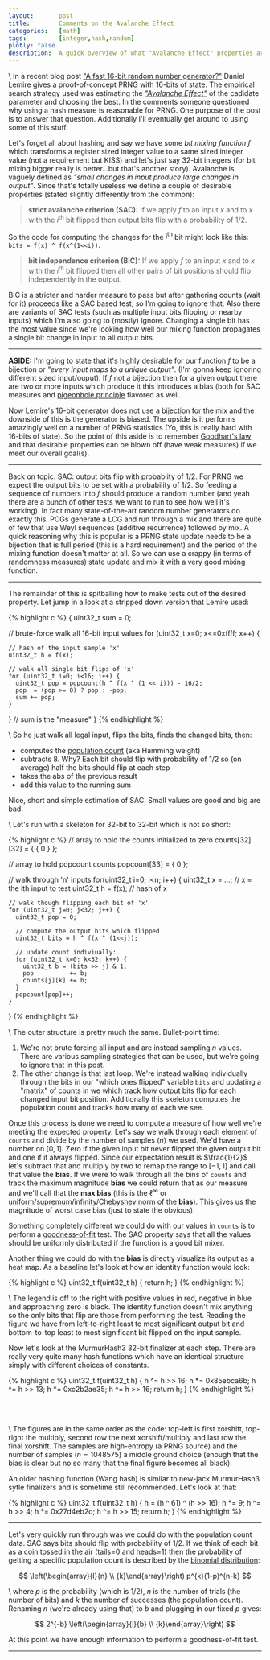 ```yaml
---
layout:       post
title:        Comments on the Avalanche Effect
categories:   [math]
tags:         [integer,hash,random]
plotly: false
description:  A quick overview of what "Avalanche Effect" properties are, why they can be used to test and search for PRNGs and overview of how to convert the property into a comparision measurement.
---
```


\\
In a recent blog post ["A fast 16-bit random number generator?"](https://lemire.me/blog/2019/07/03/a-fast-16-bit-random-number-generator/) Daniel Lemire gives a proof-of-concept PRNG with 16-bits of state. The empirical search strategy used was estimating the [*"Avalanche Effect"*](https://en.wikipedia.org/wiki/Avalanche_effect) of the cadidate parameter and choosing the best. In the comments someone questioned why using a hash measure is reasonable for PRNG. One purpose of the post is to answer that question. Additionally I'll eventually get around to using some of this stuff.

Let's forget all about hashing and say we have some *bit mixing function* $f$ which transforms a register sized integer value to a same sized integer value (not a requirement but KISS) and let's just say 32-bit integers (for bit mixing bigger really is better...but that's another story).  Avalanche is vaguely defined as *"small changes in input produce large changes in output"*. Since that's totally useless we define a couple of desirable properties (stated slightly differently from the common):

> **strict avalanche criterion (SAC):** If we apply $f$ to an input $x$ and to $x$ with the $i^{\text{th}}$ bit flipped then output bits flip with a probability of 1/2. 

So the code for computing the changes for the $i^{\text{th}}$ bit might look like this: `bits = f(x) ^ f(x^(1<<i))`.

> **bit independence criterion (BIC):** If we apply $f$ to an input $x$ and to $x$ with the $i^{\text{th}}$ bit flipped then all other pairs of bit positions should flip independently in the output.

BIC is a stricter and harder measure to pass but after gathering counts (wait for it) proceeds like a SAC based test, so I'm going to ignore that. Also there are variants of SAC tests (such as multiple input bits flipping or nearby inputs) which I'm also going to (mostly) ignore. Changing a single bit has the most value since we're looking how well our mixing function propagates a single bit change in input to all output bits.

-----

**ASIDE:** I'm going to state that it's highly desirable for our function $f$ to be a bijection or *"every input maps to a unique output"*. (I'm gonna keep ignoring different sized input/ouput). If $f$ not a bijection then for a given output there are two or more inputs which produce it this introduces a bias (both for SAC measures and [pigeonhole principle](http://marc-b-reynolds.github.io/math/2016/12/22/Pigeonhole.html) flavored as well.

Now Lemire's 16-bit generator does not use a bijection for the mix and the downside of this is the generator is biased. The upside is it performs amazingly well on a number of PRNG statistics (Yo, this is really hard with 16-bits of state). So the point of this aside is to remember [Goodhart's law](https://en.wikipedia.org/wiki/Goodhart%27s_law) and that desirable properties can be blown off (have weak measures) if we meet our overall goal(s).

-----

Back on topic. SAC: output bits flip with probablity of 1/2. For PRNG we expect the output bits to be set with a probability of 1/2. So feeding a sequence of numbers into $f$ should produce a random number (and yeah there are a bunch of other tests we want to run to see how well it's working). In fact many state-of-the-art random number generators do exactly this.  PCGs generate a LCG and run through a mix and there are quite of few that use Weyl sequences (additive recurrence) followed by mix. A quick reasoning why this is popular is a PRNG state update needs to be a bijection that is full period (this is a hard requirement) and the period of the mixing function doesn't matter at all. So we can use a crappy (in terms of randomness measures) state update and mix it with a very good mixing function.

-----

The remainder of this is spitballing how to make tests out of the desired property. Let jump in a look at a stripped down version that Lemire used:

{% highlight c %}
{
  uint32_t sum = 0;

  // brute-force walk all 16-bit input values
  for (uint32_t x=0; x<=0xffff; x++) {
  
    // hash of the input sample 'x'
    uint32_t h = f(x);
    
    // walk all single bit flips of 'x'
    for (uint32_t i=0; i<16; i++) {
      uint32_t pop = popcount(h ^ f(x ^ (1 << i))) - 16/2;
      pop  = (pop >= 0) ? pop : -pop;
      sum += pop;
    }
  }
  // sum is the "measure"
}
{% endhighlight %}

\\
So he just walk all legal input, flips the bits, finds the changed bits, then:

* computes the [population count](https://en.wikipedia.org/wiki/Hamming_weight) (aka Hamming weight)
* subtracts 8. Why? Each bit should flip with probability of 1/2 so (on average) half the bits should flip at each step
* takes the abs of the previous result
* add this value to the running sum

Nice, short and simple estimation of SAC. Small values are good and big are bad.

\\
Let's run with a skeleton for 32-bit to 32-bit which is not so short:

{% highlight c %}
  // array to hold the counts initialized to zero
  counts[32][32] = { { 0 } };

  // array to hold popcount counts
  popcount[33] = { 0 };

  // walk through 'n' inputs
  for(uint32_t i=0; i<n; i++) {
    uint32_t x = ...;                 // x = the ith input to test
    uint32_t h = f(x);                // hash of x
    
    // walk though flipping each bit of 'x'
    for (uint32_t j=0; j<32; j++) {
      uint32_t pop = 0;
      
      // compute the output bits which flipped
      uint32_t bits = h ^ f(x ^ (1<<j));

      // update count indiviually: 
      for (uint32_t k=0; k<32; k++) {
        uint32_t b = (bits >> j) & 1;
        pop          += b;
        counts[j][k] += b;
      }
      popcount[pop]++;
    }
  }
{% endhighlight %}

\\
The outer structure is pretty much the same. Bullet-point time:

1. We're not brute forcing all input and are instead sampling $n$ values. There are various sampling strategies that can be used, but we're going to ignore that in this post. 
2. The other change is that last loop. We're instead walking individually through the bits in our "which ones flipped" variable `bits` and updating a "matrix" of counts in we which track how output bits flip for each changed input bit position. Additionally this skeleton computes the population count and tracks how many of each we see.

Once this process is done we need to compute a measure of how well we're meeting the expected property.  Let's say we walk through each element of `counts` and divide by the number of samples $\left(n\right)$ we used. We'd have a number on $\left[0,1\right]$.  Zero if the given input bit never flipped the given output bit and one if it always flipped. Since our expectation result is $\frac{1}{2}$ let's subtract that and multiply by two to remap the range to $\left[-1,1\right]$ and call that value the **bias**. If we were to walk through all the bins of `counts` and track the maximum magnitude **bias** we could return that as our measure and we'll call that the **max bias** (this is the $\ell^{\infty}$ or [uniform/supremum/infinity/Chebyshev norm](https://en.wikipedia.org/wiki/Uniform_norm) of the **bias**). This gives us the magnitude of worst case bias (just to state the obvious).

Something completely different we could do with our values in `counts` is to perform a [goodness-of-fit](https://en.wikipedia.org/wiki/Goodness_of_fit) test. The SAC property says that all the values should be uniformly distributed if the function is a good bit mixer.

Another thing we could do with the **bias** is directly visualize its output as a heat map. As a baseline let's look at how an identity function would look:

{% highlight c %}
uint32_t f(uint32_t h) { return h; }
{% endhighlight %}

<p align="center" vertical-align="middle">
<canvas id="sac_id"></canvas>
<canvas id="heat_map"></canvas>
</p>

\\
The legend is off to the right with positive values in red, negative in blue and approaching zero is black. The identity function doesn't mix anything so the only bits that flip are those from performing the test. Reading the figure we have from left-to-right least to most significant output bit and bottom-to-top least to most significant bit flipped on the input sample.

Now let's look at the MurmurHash3 32-bit finalizer at each step. There are really very quite many hash functions which have an identical structure simply with different choices of constants.

{% highlight c %}
uint32_t f(uint32_t h)
{
  h ^= h >> 16; h *= 0x85ebca6b;
  h ^= h >> 13; h *= 0xc2b2ae35;
  h ^= h >> 16;
  return h;
}
{% endhighlight %}

<p align="center" vertical-align="middle">
<canvas id="mh_1"></canvas>
<canvas id="mh_2"></canvas><br>
<canvas id="mh_3"></canvas>
<canvas id="mh_4"></canvas><br>
<canvas id="mh_5"></canvas>
</p>

\\
The figures are in the same order as the code: top-left is first xorshift, top-right the multiply, second row the next xorshift/multiply and last row the final xorshift. The samples are high-entropy (a PRNG source) and the number of samples ($n=1048575$) a middle ground choice (enough that the bias is clear but no so many that the final figure becomes all black).

An older hashing function (Wang hash) is similar to new-jack MurmurHash3 sytle finalizers and is sometime still recommended. Let's look at that:

{% highlight c %}
uint32_t f(uint32_t h)
{
  h = (h ^ 61) ^ (h >> 16);
  h *= 9;
  h ^= h >> 4;
  h *= 0x27d4eb2d;
  h ^= h >> 15;
  return h;
}
{% endhighlight %}


<p align="center" vertical-align="middle">
<canvas id="wang"></canvas>
</p>

-----

Let's very quickly run through was we could do with the population count data. SAC says bits should flip with probability of 1/2. If we think of each bit as a coin tossed in the air (tails=0 and heads=1) then the probability of getting a specific population count is described by the [binomial distribution](https://en.wikipedia.org/wiki/Binomial_distribution):

$$
\left(\begin{array}{l}{n} \\ {k}\end{array}\right) p^{k}(1-p)^{n-k}
$$

\\
where $p$ is the probability (which is 1/2), $n$ is the number of trials (the number of bits) and $k$ the number of successes (the population count). Renaming $n$ (we're already using that) to $b$ and plugging in our fixed $p$ gives:

$$
2^{-b} \left(\begin{array}{l}{b} \\ {k}\end{array}\right)
$$

At this point we have enough information to perform a goodness-of-fit test.

-----

<script>

const cell_w = 5;  // drawn cell size (pixels) w/o padding

const wang = [-5,0,3,-15,-1,5,-8,13,4,2,-7,0,0,0,0,-1,1,3,-15,-1,5,-8,13,4,2,-7,0,-3,0,1,2,1,0,3,-15,-2,6,-9,13,4,2,-7,0,0,0,0,0,1,0,-15,-2,6,-9,13,4,2,-7,0,-3,0,0,-1,1,0,3,-15,-1,6,-8,13,4,2,-7,0,0,0,0,0,1,0,-1,-1,6,-8,13,4,2,-7,0,-3,0,0,0,1,0,1,-16,-2,5,-8,13,4,2,-7,0,0,0,0,0,0,0,-1,0,5,-8,13,4,2,-7,0,-2,0,0,0,0,0,0,1,-3,5,-8,13,3,2,-7,0,0,0,0,0,0,0,0,0,0,-8,13,3,2,-7,0,-3,0,0,0,0,0,0,0,0,5,-9,13,4,2,-7,0,-1,0,0,0,0,0,0,0,0,0,13,4,2,-7,0,-3,0,1,0,0,0,0,0,0,1,-8,13,4,2,-6,-1,0,0,0,0,0,0,0,0,0,0,0,4,2,-6,1,-3,0,0,0,0,0,0,0,0,0,1,12,4,2,-7,0,-1,0,1,1,0,0,0,0,0,0,0,0,2,-7,0,-2,0,0,0,0,0,0,0,0,0,0,1,4,2,-7,0,0,0,0,0,0,0,0,0,0,0,0,0,0,-7,0,-3,0,0,0,0,0,0,0,0,1,1,1,0,3,-7,1,0,0,0,0,0,0,0,0,0,0,0,0,0,0,-1,-3,0,0,0,0,0,0,0,0,0,1,1,0,0,-6,-3,-3,0,0,-1,0,0,0,0,0,0,0,0,0,0,0,-3,0,-1,-1,0,0,1,0,0,0,1,1,0,0,-1,-3,-3,0,0,0,0,0,0,0,0,0,0,0,0,0,0,0,0,0,1,0,0,0,0,0,0,1,1,0,0,-2,0,3,0,2,1,0,0,0,0,0,0,0,0,-1,0,0,0,-1,-1,4,0,1,0,0,0,0,0,0,0,1,-1,-1,0,0,3,-8,0,0,1,-1,1,0,0,0,-1,0,0,0,-1,0,10,0,0,0,0,-1,0,1,-1,-1,0,-1,0,-1,0,3,-7,0,0,1,0,0,0,0,1,-1,0,0,0,0,0,0,-1,0,1,0,0,1,0,0,0,0,-1,0,-1,0,0,7,-1,0,1,-1,0,0,1,2,1,-1,0,0,-2,-1,0,0,0,0,1,0,1,-2,-1,-1,0,1,0,1,0,0,1,-5,0,3,-15,-1,5,-8,13,4,2,-7,0,0,1,0,-3,4,3,-15,-1,5,-8,13,4,2,-7,0,3,-2,-4,9,1,0,3,-15,-2,6,-9,13,4,2,-7,0,0,1,0,-3,4,0,-15,-2,6,-9,13,4,2,-7,0,3,-2,-4,9,1,2,3,-15,-1,6,-8,13,4,2,-7,0,0,1,1,-2,3,0,-4,-1,6,-8,13,4,2,-7,0,3,-2,-4,9,2,1,6,-16,-2,5,-8,13,4,2,-7,0,0,1,1,-3,4,0,-4,-3,5,-8,13,4,2,-7,0,2,-2,-3,9,1,2,6,-4,-3,5,-8,13,3,2,-7,0,0,1,1,-3,4,0,-4,-3,16,-8,13,3,2,-7,0,3,-2,-3,9,1,2,5,-4,-3,5,-9,13,4,2,-7,0,1,1,0,-3,3,0,-4,-2,16,-4,13,4,2,-7,0,3,-2,-4,9,1,2,6,-4,-3,4,-8,13,4,2,-6,-1,0,1,1,-3,3,1,-4,-2,15,-4,-1,4,2,-6,1,3,-2,-3,9,1,2,5,-5,-2,4,2,12,4,2,-7,0,1,2,0,-3,3,0,-5,-2,16,-4,-2,1,2,-7,0,2,-2,-3,10,1,2,6,-4,-3,4,3,-7,4,2,-7,0,0,0,1,-2,3,0,-4,-2,16,-3,-2,1,-22,-7,0,3,-2,-3,10,2,2,6,-4,-3,4,3,-8,1,3,-7,1,0,2,1,-3,4,0,-3,-4,15,-5,-2,1,-22,1,-1,3,-6,-5,8,0,1,10,0,-3,5,2,-7,1,-22,-6,-3,3,2,1,0,3,2,-3,-4,13,-2,-3,0,-19,2,-4,3,-2,-3,6,-2,3,5,-6,-3,3,3,-6,1,-15,-12,-3,3,2,0,-2,5,2,-4,-1,13,-4,-3,-1,-20,2,-5,-9,-2,-3,5,-2,3,5,-6,-3,3,3,-7,1,-15,-12,-9,-3,-8,-1,-1,-6,13,5,8,9,6,0,-8,24,-1,-1,7,-3,2,-16,-3,-7,-9,6,-3,5,3,6,10,15,2,1,10,-11,-3,62,0,23,28,-3,27,6,-3,-15,49,-8,-2,12,-13,-4,-39,-10,-10,-20,9,-4,12,-3,13,27,28,23,2,28,-15,-3,61,11,1,34,14,31,9,0,-14,49,-8,-2,12,-13,-4,-21,-10,-10,-20,9,-4,12,-4,13,26,29,22,3,29,-15,-18,-62,-60,32,22,-9,56,-12,34,-36,-59,16,-5,-21,3,-27,27,15,10,48,5,15,-33,-44,24,24,27,-22,68,-37,12,11,-1];

const sac_id = [-255,-255,-255,-255,-255,-255,-255,-255,-255,-255,-255,-255,-255,-255,-255,-255,-255,-255,-255,-255,-255,-255,-255,-255,-255,-255,-255,-255,-255,-255,-255,255,-255,-255,-255,-255,-255,-255,-255,-255,-255,-255,-255,-255,-255,-255,-255,-255,-255,-255,-255,-255,-255,-255,-255,-255,-255,-255,-255,-255,-255,-255,255,-255,-255,-255,-255,-255,-255,-255,-255,-255,-255,-255,-255,-255,-255,-255,-255,-255,-255,-255,-255,-255,-255,-255,-255,-255,-255,-255,-255,-255,-255,255,-255,-255,-255,-255,-255,-255,-255,-255,-255,-255,-255,-255,-255,-255,-255,-255,-255,-255,-255,-255,-255,-255,-255,-255,-255,-255,-255,-255,-255,-255,255,-255,-255,-255,-255,-255,-255,-255,-255,-255,-255,-255,-255,-255,-255,-255,-255,-255,-255,-255,-255,-255,-255,-255,-255,-255,-255,-255,-255,-255,-255,255,-255,-255,-255,-255,-255,-255,-255,-255,-255,-255,-255,-255,-255,-255,-255,-255,-255,-255,-255,-255,-255,-255,-255,-255,-255,-255,-255,-255,-255,-255,255,-255,-255,-255,-255,-255,-255,-255,-255,-255,-255,-255,-255,-255,-255,-255,-255,-255,-255,-255,-255,-255,-255,-255,-255,-255,-255,-255,-255,-255,-255,255,-255,-255,-255,-255,-255,-255,-255,-255,-255,-255,-255,-255,-255,-255,-255,-255,-255,-255,-255,-255,-255,-255,-255,-255,-255,-255,-255,-255,-255,-255,255,-255,-255,-255,-255,-255,-255,-255,-255,-255,-255,-255,-255,-255,-255,-255,-255,-255,-255,-255,-255,-255,-255,-255,-255,-255,-255,-255,-255,-255,-255,255,-255,-255,-255,-255,-255,-255,-255,-255,-255,-255,-255,-255,-255,-255,-255,-255,-255,-255,-255,-255,-255,-255,-255,-255,-255,-255,-255,-255,-255,-255,255,-255,-255,-255,-255,-255,-255,-255,-255,-255,-255,-255,-255,-255,-255,-255,-255,-255,-255,-255,-255,-255,-255,-255,-255,-255,-255,-255,-255,-255,-255,255,-255,-255,-255,-255,-255,-255,-255,-255,-255,-255,-255,-255,-255,-255,-255,-255,-255,-255,-255,-255,-255,-255,-255,-255,-255,-255,-255,-255,-255,-255,255,-255,-255,-255,-255,-255,-255,-255,-255,-255,-255,-255,-255,-255,-255,-255,-255,-255,-255,-255,-255,-255,-255,-255,-255,-255,-255,-255,-255,-255,-255,255,-255,-255,-255,-255,-255,-255,-255,-255,-255,-255,-255,-255,-255,-255,-255,-255,-255,-255,-255,-255,-255,-255,-255,-255,-255,-255,-255,-255,-255,-255,255,-255,-255,-255,-255,-255,-255,-255,-255,-255,-255,-255,-255,-255,-255,-255,-255,-255,-255,-255,-255,-255,-255,-255,-255,-255,-255,-255,-255,-255,-255,255,-255,-255,-255,-255,-255,-255,-255,-255,-255,-255,-255,-255,-255,-255,-255,-255,-255,-255,-255,-255,-255,-255,-255,-255,-255,-255,-255,-255,-255,-255,255,-255,-255,-255,-255,-255,-255,-255,-255,-255,-255,-255,-255,-255,-255,-255,-255,-255,-255,-255,-255,-255,-255,-255,-255,-255,-255,-255,-255,-255,-255,255,-255,-255,-255,-255,-255,-255,-255,-255,-255,-255,-255,-255,-255,-255,-255,-255,-255,-255,-255,-255,-255,-255,-255,-255,-255,-255,-255,-255,-255,-255,255,-255,-255,-255,-255,-255,-255,-255,-255,-255,-255,-255,-255,-255,-255,-255,-255,-255,-255,-255,-255,-255,-255,-255,-255,-255,-255,-255,-255,-255,-255,255,-255,-255,-255,-255,-255,-255,-255,-255,-255,-255,-255,-255,-255,-255,-255,-255,-255,-255,-255,-255,-255,-255,-255,-255,-255,-255,-255,-255,-255,-255,255,-255,-255,-255,-255,-255,-255,-255,-255,-255,-255,-255,-255,-255,-255,-255,-255,-255,-255,-255,-255,-255,-255,-255,-255,-255,-255,-255,-255,-255,-255,255,-255,-255,-255,-255,-255,-255,-255,-255,-255,-255,-255,-255,-255,-255,-255,-255,-255,-255,-255,-255,-255,-255,-255,-255,-255,-255,-255,-255,-255,-255,255,-255,-255,-255,-255,-255,-255,-255,-255,-255,-255,-255,-255,-255,-255,-255,-255,-255,-255,-255,-255,-255,-255,-255,-255,-255,-255,-255,-255,-255,-255,255,-255,-255,-255,-255,-255,-255,-255,-255,-255,-255,-255,-255,-255,-255,-255,-255,-255,-255,-255,-255,-255,-255,-255,-255,-255,-255,-255,-255,-255,-255,255,-255,-255,-255,-255,-255,-255,-255,-255,-255,-255,-255,-255,-255,-255,-255,-255,-255,-255,-255,-255,-255,-255,-255,-255,-255,-255,-255,-255,-255,-255,255,-255,-255,-255,-255,-255,-255,-255,-255,-255,-255,-255,-255,-255,-255,-255,-255,-255,-255,-255,-255,-255,-255,-255,-255,-255,-255,-255,-255,-255,-255,255,-255,-255,-255,-255,-255,-255,-255,-255,-255,-255,-255,-255,-255,-255,-255,-255,-255,-255,-255,-255,-255,-255,-255,-255,-255,-255,-255,-255,-255,-255,255,-255,-255,-255,-255,-255,-255,-255,-255,-255,-255,-255,-255,-255,-255,-255,-255,-255,-255,-255,-255,-255,-255,-255,-255,-255,-255,-255,-255,-255,-255,255,-255,-255,-255,-255,-255,-255,-255,-255,-255,-255,-255,-255,-255,-255,-255,-255,-255,-255,-255,-255,-255,-255,-255,-255,-255,-255,-255,-255,-255,-255,255,-255,-255,-255,-255,-255,-255,-255,-255,-255,-255,-255,-255,-255,-255,-255,-255,-255,-255,-255,-255,-255,-255,-255,-255,-255,-255,-255,-255,-255,-255,255,-255,-255,-255,-255,-255,-255,-255,-255,-255,-255,-255,-255,-255,-255,-255,-255,-255,-255,-255,-255,-255,-255,-255,-255,-255,-255,-255,-255,-255,-255,255,-255,-255,-255,-255,-255,-255,-255,-255,-255,-255,-255,-255,-255,-255,-255,-255,-255,-255,-255,-255,-255,-255,-255,-255,-255,-255,-255,-255,-255,-255,255,-255,-255,-255,-255,-255,-255,-255,-255,-255,-255,-255,-255,-255,-255,-255,-255,-255,-255,-255,-255,-255,-255,-255,-255,-255,-255,-255,-255,-255,-255,-255];

const mh_1 = [-255,-255,-255,-255,-255,-255,-255,-255,-255,-255,-255,-255,-255,-255,-255,255,-255,-255,-255,-255,-255,-255,-255,-255,-255,-255,-255,-255,-255,-255,-255,255,-255,-255,-255,-255,-255,-255,-255,-255,-255,-255,-255,-255,-255,-255,255,-255,-255,-255,-255,-255,-255,-255,-255,-255,-255,-255,-255,-255,-255,-255,255,-255,-255,-255,-255,-255,-255,-255,-255,-255,-255,-255,-255,-255,-255,255,-255,-255,-255,-255,-255,-255,-255,-255,-255,-255,-255,-255,-255,-255,-255,255,-255,-255,-255,-255,-255,-255,-255,-255,-255,-255,-255,-255,-255,-255,255,-255,-255,-255,-255,-255,-255,-255,-255,-255,-255,-255,-255,-255,-255,-255,255,-255,-255,-255,-255,-255,-255,-255,-255,-255,-255,-255,-255,-255,-255,255,-255,-255,-255,-255,-255,-255,-255,-255,-255,-255,-255,-255,-255,-255,-255,255,-255,-255,-255,-255,-255,-255,-255,-255,-255,-255,-255,-255,-255,-255,255,-255,-255,-255,-255,-255,-255,-255,-255,-255,-255,-255,-255,-255,-255,-255,255,-255,-255,-255,-255,-255,-255,-255,-255,-255,-255,-255,-255,-255,-255,255,-255,-255,-255,-255,-255,-255,-255,-255,-255,-255,-255,-255,-255,-255,-255,255,-255,-255,-255,-255,-255,-255,-255,-255,-255,-255,-255,-255,-255,-255,255,-255,-255,-255,-255,-255,-255,-255,-255,-255,-255,-255,-255,-255,-255,-255,255,-255,-255,-255,-255,-255,-255,-255,-255,-255,-255,-255,-255,-255,-255,255,-255,-255,-255,-255,-255,-255,-255,-255,-255,-255,-255,-255,-255,-255,-255,255,-255,-255,-255,-255,-255,-255,-255,-255,-255,-255,-255,-255,-255,-255,255,-255,-255,-255,-255,-255,-255,-255,-255,-255,-255,-255,-255,-255,-255,-255,255,-255,-255,-255,-255,-255,-255,-255,-255,-255,-255,-255,-255,-255,-255,255,-255,-255,-255,-255,-255,-255,-255,-255,-255,-255,-255,-255,-255,-255,-255,255,-255,-255,-255,-255,-255,-255,-255,-255,-255,-255,-255,-255,-255,-255,255,-255,-255,-255,-255,-255,-255,-255,-255,-255,-255,-255,-255,-255,-255,-255,255,-255,-255,-255,-255,-255,-255,-255,-255,-255,-255,-255,-255,-255,-255,255,-255,-255,-255,-255,-255,-255,-255,-255,-255,-255,-255,-255,-255,-255,-255,255,-255,-255,-255,-255,-255,-255,-255,-255,-255,-255,-255,-255,-255,-255,255,-255,-255,-255,-255,-255,-255,-255,-255,-255,-255,-255,-255,-255,-255,-255,255,-255,-255,-255,-255,-255,-255,-255,-255,-255,-255,-255,-255,-255,-255,255,-255,-255,-255,-255,-255,-255,-255,-255,-255,-255,-255,-255,-255,-255,-255,255,-255,-255,-255,-255,-255,-255,-255,-255,-255,-255,-255,-255,-255,-255,255,-255,-255,-255,-255,-255,-255,-255,-255,-255,-255,-255,-255,-255,-255,-255,255,-255,-255,-255,-255,-255,-255,-255,-255,-255,-255,-255,-255,-255,-255,-255,-255,-255,-255,-255,-255,-255,-255,-255,-255,-255,-255,-255,-255,-255,-255,255,-255,-255,-255,-255,-255,-255,-255,-255,-255,-255,-255,-255,-255,-255,-255,-255,-255,-255,-255,-255,-255,-255,-255,-255,-255,-255,-255,-255,-255,-255,255,-255,-255,-255,-255,-255,-255,-255,-255,-255,-255,-255,-255,-255,-255,-255,-255,-255,-255,-255,-255,-255,-255,-255,-255,-255,-255,-255,-255,-255,-255,255,-255,-255,-255,-255,-255,-255,-255,-255,-255,-255,-255,-255,-255,-255,-255,-255,-255,-255,-255,-255,-255,-255,-255,-255,-255,-255,-255,-255,-255,-255,255,-255,-255,-255,-255,-255,-255,-255,-255,-255,-255,-255,-255,-255,-255,-255,-255,-255,-255,-255,-255,-255,-255,-255,-255,-255,-255,-255,-255,-255,-255,255,-255,-255,-255,-255,-255,-255,-255,-255,-255,-255,-255,-255,-255,-255,-255,-255,-255,-255,-255,-255,-255,-255,-255,-255,-255,-255,-255,-255,-255,-255,255,-255,-255,-255,-255,-255,-255,-255,-255,-255,-255,-255,-255,-255,-255,-255,-255,-255,-255,-255,-255,-255,-255,-255,-255,-255,-255,-255,-255,-255,-255,255,-255,-255,-255,-255,-255,-255,-255,-255,-255,-255,-255,-255,-255,-255,-255,-255,-255,-255,-255,-255,-255,-255,-255,-255,-255,-255,-255,-255,-255,-255,255,-255,-255,-255,-255,-255,-255,-255,-255,-255,-255,-255,-255,-255,-255,-255,-255,-255,-255,-255,-255,-255,-255,-255,-255,-255,-255,-255,-255,-255,-255,255,-255,-255,-255,-255,-255,-255,-255,-255,-255,-255,-255,-255,-255,-255,-255,-255,-255,-255,-255,-255,-255,-255,-255,-255,-255,-255,-255,-255,-255,-255,255,-255,-255,-255,-255,-255,-255,-255,-255,-255,-255,-255,-255,-255,-255,-255,-255,-255,-255,-255,-255,-255,-255,-255,-255,-255,-255,-255,-255,-255,-255,255,-255,-255,-255,-255,-255,-255,-255,-255,-255,-255,-255,-255,-255,-255,-255,-255,-255,-255,-255,-255,-255,-255,-255,-255,-255,-255,-255,-255,-255,-255,255,-255,-255,-255,-255,-255,-255,-255,-255,-255,-255,-255,-255,-255,-255,-255,-255,-255,-255,-255,-255,-255,-255,-255,-255,-255,-255,-255,-255,-255,-255,255,-255,-255,-255,-255,-255,-255,-255,-255,-255,-255,-255,-255,-255,-255,-255,-255,-255,-255,-255,-255,-255,-255,-255,-255,-255,-255,-255,-255,-255,-255,255,-255,-255,-255,-255,-255,-255,-255,-255,-255,-255,-255,-255,-255,-255,-255,-255,-255,-255,-255,-255,-255,-255,-255,-255,-255,-255,-255,-255,-255,-255,255,-255,-255,-255,-255,-255,-255,-255,-255,-255,-255,-255,-255,-255,-255,-255,-255,-255,-255,-255,-255,-255,-255,-255,-255,-255,-255,-255,-255,-255,-255,255,-255,-255,-255,-255,-255,-255,-255,-255,-255,-255,-255,-255,-255,-255,-255,-255,-255,-255,-255,-255,-255,-255,-255,-255,-255,-255,-255,-255,-255,-255,-255];

const mh_2 = [-255,-255,-255,-255,-255,-255,-255,-255,-255,-255,-255,-255,-255,-255,-255,255,-1,128,63,96,80,-88,172,-42,149,53,101,77,-89,172,-42,148,-255,-255,-255,-255,-255,-255,-255,-255,-255,-255,-255,-255,-255,-255,255,-1,128,63,96,79,-88,171,-42,148,53,101,77,-89,172,-42,148,0,-255,-255,-255,-255,-255,-255,-255,-255,-255,-255,-255,-255,-255,255,-1,128,63,96,79,-88,172,-41,148,53,101,77,-89,172,-42,148,0,-127,-255,-255,-255,-255,-255,-255,-255,-255,-255,-255,-255,-255,255,-1,128,63,96,79,-88,172,-42,149,53,101,77,-89,172,-41,148,1,-127,-13,-255,-255,-255,-255,-255,-255,-255,-255,-255,-255,-255,255,0,128,64,96,80,-88,172,-42,149,53,101,77,-89,172,-41,149,0,-128,-13,-96,-255,-255,-255,-255,-255,-255,-255,-255,-255,-255,255,0,128,64,96,80,-88,171,-42,149,53,101,77,-89,172,-41,148,0,-127,-13,-96,-67,-255,-255,-255,-255,-255,-255,-255,-255,-255,255,1,127,64,95,80,-87,171,-42,148,53,101,77,-89,172,-42,148,0,-127,-13,-96,-67,-88,-255,-255,-255,-255,-255,-255,-255,-255,255,6,124,65,95,80,-88,171,-42,148,53,101,78,-89,172,-42,148,0,-127,-13,-96,-67,-88,171,-255,-255,-255,-255,-255,-255,-255,255,4,125,65,95,80,-88,171,-42,148,53,101,77,-89,172,-42,148,0,-127,-13,-95,-67,-87,171,-42,-255,-255,-255,-255,-255,-255,255,-8,132,62,97,79,-88,172,-42,149,53,101,77,-89,172,-41,148,0,-127,-13,-96,-67,-88,171,-42,-149,-255,-255,-255,-255,-255,255,80,87,84,86,85,-85,170,-42,149,53,101,77,-89,172,-42,148,0,-128,-13,-96,-67,-88,171,-42,-149,-10,-255,-255,-255,-255,255,95,80,87,84,86,-85,170,-42,148,53,101,77,-89,172,-42,149,0,-127,-13,-95,-67,-88,171,-42,-148,-10,-101,-255,-255,-255,255,64,95,80,87,84,-85,170,-42,149,53,101,77,-89,172,-42,149,0,-127,-13,-95,-67,-88,172,-42,-148,-10,-101,66,-255,-255,255,127,64,95,80,87,-84,169,-43,149,53,101,77,-89,172,-41,148,0,-128,-13,-96,-67,-87,171,-42,-149,-10,-101,66,-89,-255,255,0,127,64,95,80,-88,172,-42,149,53,101,77,-89,172,-42,148,0,-128,-13,-96,-67,-88,172,-42,-149,-10,-101,66,-89,172,255,255,0,127,64,96,-80,167,-44,150,53,101,77,-89,172,-42,148,0,-128,-13,-96,-67,-88,171,-42,-148,-10,-100,67,-89,172,42,-255,-255,-255,-255,-255,-255,-255,-255,-255,-255,-255,-255,-255,-255,-255,255,-1,128,63,96,80,-88,172,-42,149,53,101,77,-89,172,-42,-148,-255,-255,-255,-255,-255,-255,-255,-255,-255,-255,-255,-255,-255,-255,255,-1,128,63,96,79,-88,171,-42,148,53,101,77,-89,172,-42,-148,-202,-255,-255,-255,-255,-255,-255,-255,-255,-255,-255,-255,-255,-255,255,-1,128,63,96,79,-88,172,-41,148,53,101,77,-89,172,-42,-148,-202,228,-255,-255,-255,-255,-255,-255,-255,-255,-255,-255,-255,-255,255,-1,128,63,96,79,-88,172,-42,149,53,101,77,-89,172,-41,-148,-202,228,14,-255,-255,-255,-255,-255,-255,-255,-255,-255,-255,-255,255,0,128,64,96,80,-88,172,-42,149,53,101,77,-89,172,-41,-149,-202,228,13,121,-255,-255,-255,-255,-255,-255,-255,-255,-255,-255,255,0,128,64,96,80,-88,171,-42,149,53,101,77,-89,172,-41,-148,-202,228,13,121,67,-255,-255,-255,-255,-255,-255,-255,-255,-255,255,1,127,64,95,80,-87,171,-42,148,53,101,77,-89,172,-42,-148,-202,228,13,121,66,-94,-255,-255,-255,-255,-255,-255,-255,-255,255,6,124,65,95,80,-88,171,-42,148,53,101,78,-89,172,-42,-148,-202,228,14,121,67,-94,-174,-255,-255,-255,-255,-255,-255,-255,255,4,125,65,95,80,-88,171,-42,148,53,101,77,-89,172,-42,-148,-202,228,14,121,67,-94,-175,-215,-255,-255,-255,-255,-255,-255,255,-8,132,62,97,79,-88,172,-42,149,53,101,77,-89,172,-41,-148,-202,228,13,121,67,-94,-175,-215,235,-255,-255,-255,-255,-255,255,80,87,84,86,85,-85,170,-42,149,53,101,77,-89,172,-42,-148,-202,228,13,121,67,-94,-175,-215,235,10,-255,-255,-255,-255,255,95,80,87,84,86,-85,170,-42,148,53,101,77,-89,172,-42,-149,-202,228,14,121,67,-94,-175,-215,235,10,122,-255,-255,-255,255,64,95,80,87,84,-85,170,-42,149,53,101,77,-89,172,-42,-149,-202,228,14,120,67,-94,-174,-215,235,10,122,-66,-255,-255,255,127,64,95,80,87,-84,169,-43,149,53,101,77,-89,172,-41,-148,-201,228,14,121,67,-94,-174,-215,235,10,123,-66,-161,-255,255,0,127,64,95,80,-88,172,-42,149,53,101,77,-89,172,-42,-148,-202,228,13,121,67,-94,-174,-215,235,10,123,-66,-161,-208,255,255,0,127,64,96,-80,167,-44,150,53,101,77,-89,172,-42,-148,-202,228,13,121,67,-94,-174,-214,235,10,122,-66,-161,-208,231];

const mh_3 = [-255,-255,255,-1,128,63,96,80,-88,172,-42,149,53,101,77,89,0,21,-37,96,80,-88,172,-42,149,53,101,77,-89,172,-42,148,-255,255,-1,128,63,96,79,-88,171,-42,148,53,101,77,89,1,21,-37,0,79,-88,171,-42,148,53,101,77,-89,172,-42,148,0,255,-1,128,63,96,79,-88,172,-41,148,53,101,77,89,1,21,-37,0,40,-88,172,-41,148,53,101,77,-89,172,-42,148,0,-127,-1,128,63,96,79,-88,172,-42,149,53,101,77,89,1,21,-37,0,40,-5,172,-42,149,53,101,77,-89,172,-41,148,1,-127,-13,128,64,96,80,-88,172,-42,149,53,101,77,89,0,21,-37,0,39,-4,64,-42,149,53,101,77,-89,172,-41,149,0,-128,-13,-96,64,96,80,-88,171,-42,149,53,101,77,89,0,21,-37,0,40,-4,64,-11,149,53,101,77,-89,172,-41,148,0,-127,-13,-96,-67,95,80,-87,171,-42,148,53,101,77,89,0,21,-38,0,40,-4,65,-11,51,53,101,77,-89,172,-42,148,0,-127,-13,-96,-67,-88,80,-88,171,-42,148,53,101,78,89,-4,20,-38,0,40,-4,64,-11,51,-36,101,78,-89,172,-42,148,0,-127,-13,-96,-67,-88,171,-88,171,-42,148,53,101,77,89,-3,20,-38,0,40,-5,64,-11,51,-36,17,77,-89,172,-42,148,0,-127,-13,-95,-67,-87,171,-42,172,-42,149,53,101,77,89,5,21,-36,0,39,-4,64,-11,51,-35,17,45,-89,172,-41,148,0,-127,-13,-96,-67,-88,171,-42,-149,-42,149,53,101,77,89,-53,14,-49,0,42,-5,64,-12,51,-36,17,45,-4,172,-42,148,0,-128,-13,-96,-67,-88,171,-42,-149,-10,148,53,101,77,89,-64,13,-51,0,43,-4,64,-10,51,-36,17,45,-4,68,-42,149,0,-127,-13,-95,-67,-88,171,-42,-148,-10,-101,53,101,77,89,-44,16,-47,0,42,-4,64,-11,51,-35,17,45,-4,68,11,149,0,-127,-13,-95,-67,-88,172,-42,-148,-10,-101,66,101,77,89,-86,11,-55,0,44,-4,64,-11,51,-35,17,45,-4,68,11,51,0,-128,-13,-96,-67,-87,171,-42,-149,-10,-101,66,-89,77,89,0,20,-37,0,40,-5,64,-11,51,-36,16,45,-3,68,10,52,10,-128,-13,-96,-67,-88,172,-42,-149,-10,-101,66,-89,172,89,-172,0,-74,0,48,-4,63,-12,52,-35,16,45,-4,68,11,52,10,18,-13,-96,-67,-88,171,-42,-148,-10,-100,67,-89,172,42,-255,-255,255,-1,128,63,96,80,-88,172,-42,149,53,101,77,89,0,21,37,96,80,-88,172,-42,149,53,101,77,-89,172,-42,-148,-255,255,-1,128,63,96,79,-88,171,-42,148,53,101,77,89,1,21,37,76,79,-88,171,-42,148,53,101,77,-89,172,-42,-148,-202,255,-1,128,63,96,79,-88,172,-41,148,53,101,77,89,1,21,37,76,-71,-88,172,-41,148,53,101,77,-89,172,-42,-148,-202,228,-1,128,63,96,79,-88,172,-42,149,53,101,77,89,1,21,37,76,-71,5,172,-42,149,53,101,77,-89,172,-41,-148,-202,228,14,128,64,96,80,-88,172,-42,149,53,101,77,89,0,21,37,76,-71,4,-81,-42,149,53,101,77,-89,172,-41,-149,-202,228,13,121,64,96,80,-88,171,-42,149,53,101,77,89,0,21,37,76,-71,4,-81,11,149,53,101,77,-89,172,-41,-148,-202,228,13,121,67,95,80,-87,171,-42,148,53,101,77,89,0,21,38,75,-72,5,-82,11,55,53,101,77,-89,172,-42,-148,-202,228,13,121,66,-94,80,-88,171,-42,148,53,101,78,89,-4,20,38,75,-72,5,-81,11,54,37,101,78,-89,172,-42,-148,-202,228,14,121,67,-94,-174,-88,171,-42,148,53,101,77,89,-3,20,38,75,-71,5,-81,11,54,37,85,77,-89,172,-42,-148,-202,228,14,121,67,-94,-175,-215,172,-42,149,53,101,77,89,5,21,36,76,-71,5,-81,12,55,37,85,-71,-89,172,-41,-148,-202,228,13,121,67,-94,-175,-215,235,-42,149,53,101,77,89,-53,14,49,68,-76,4,-81,11,55,36,85,-71,3,172,-42,-148,-202,228,13,121,67,-94,-175,-215,235,10,148,53,101,77,89,-64,13,51,67,-76,5,-80,11,55,37,85,-71,4,-83,-42,-149,-202,228,14,121,67,-94,-175,-215,235,10,122,53,101,77,89,-44,16,47,69,-75,4,-80,11,55,36,85,-71,4,-83,-11,-149,-202,228,14,120,67,-94,-174,-215,235,10,122,-66,101,77,89,-86,11,55,63,-78,5,-80,11,55,36,85,-71,3,-83,-11,-93,-201,228,14,121,67,-94,-174,-215,235,10,123,-66,-161,77,89,0,20,37,75,-71,5,-81,11,55,37,85,-71,4,-83,-11,-93,-164,228,13,121,67,-94,-174,-215,235,10,123,-66,-161,-208,89,-172,0,74,51,-86,4,-80,11,55,36,85,-71,4,-82,-11,-94,-165,-207,13,121,67,-94,-174,-214,235,10,122,-66,-161,-208,231];

const mh_4 = [-255,-255,255,0,-64,16,24,1,10,3,0,2,0,-1,1,0,-1,0,0,0,0,0,0,0,0,0,0,0,0,0,0,0,-255,255,-1,-128,0,24,-4,10,3,2,2,0,-1,0,0,0,0,0,0,0,0,0,0,0,1,0,0,0,0,0,0,0,255,-1,-128,0,32,4,8,2,1,3,0,-1,0,0,0,0,-1,0,0,0,0,0,0,0,0,0,0,0,0,0,0,0,-1,128,-63,-64,15,-14,-16,-2,-1,-1,-1,0,1,0,0,0,0,0,0,0,0,0,0,0,0,-1,0,0,0,0,0,0,128,64,-95,-32,-24,1,-3,1,-3,-1,0,2,0,0,0,0,0,0,0,0,-1,0,0,0,0,0,0,0,0,0,0,0,64,96,-79,48,20,6,-12,-4,1,0,2,0,0,0,0,0,0,0,0,0,0,0,0,0,0,0,0,0,0,0,0,0,95,80,87,-40,0,4,-4,-1,3,4,0,0,0,0,0,0,0,0,0,0,0,0,0,0,0,0,0,0,0,0,0,0,80,-88,4,0,-1,2,5,-1,-5,0,0,0,0,0,0,0,0,0,0,0,0,0,0,0,0,0,-1,0,0,0,0,0,-88,171,42,-86,0,13,-5,-7,-1,0,0,-1,0,0,0,0,0,0,0,0,0,0,0,0,0,0,0,0,0,0,0,0,172,-42,-65,0,16,6,-3,3,0,-1,0,-1,0,1,0,0,0,0,0,0,0,0,0,0,0,0,0,0,0,0,0,0,-42,149,-53,-74,13,16,4,3,-1,0,0,1,0,0,0,0,0,0,0,0,0,0,0,0,0,0,1,0,0,0,0,0,148,53,-101,-27,25,11,-3,0,0,0,1,0,0,0,0,0,0,0,0,0,0,0,0,0,0,0,0,0,0,0,0,0,53,101,-77,-50,0,-11,2,0,-1,0,0,0,0,0,0,0,0,0,0,0,0,0,0,0,0,0,0,0,0,0,0,0,101,77,-89,44,0,-6,-1,0,-1,1,0,0,0,0,0,0,0,0,0,0,0,0,0,0,0,0,0,0,0,0,0,0,77,89,0,-20,-16,0,-3,0,3,0,1,0,1,0,1,0,0,1,0,0,0,0,0,0,0,0,0,0,0,0,0,0,89,-172,0,53,0,5,-2,-3,0,-1,3,0,1,1,0,0,0,1,0,0,0,0,-1,0,0,0,0,0,0,0,0,0,-255,-255,255,0,-64,16,24,1,10,3,0,2,0,-1,1,0,-1,0,0,0,0,0,0,0,0,0,0,0,0,0,0,0,-255,255,-1,-128,0,24,-4,10,3,2,2,0,-1,0,0,0,0,0,0,0,0,0,0,1,0,0,0,0,0,0,0,0,255,-1,-128,0,32,4,8,2,1,3,0,-1,0,0,0,0,1,0,0,0,0,0,-1,0,0,0,0,0,0,0,0,0,-1,128,-63,-64,15,-14,-16,-2,-1,-1,-1,0,1,0,0,0,0,0,0,0,0,0,0,0,0,0,0,0,0,0,0,1,128,64,-95,-32,-24,1,-3,1,-3,-1,0,2,0,0,0,0,0,0,0,0,1,0,0,0,0,0,0,0,0,0,0,0,64,96,-79,48,20,6,-12,-4,1,0,2,0,0,0,0,0,0,0,0,0,0,0,0,-1,0,0,0,0,0,0,0,0,95,80,87,-40,0,4,-4,-1,3,4,0,0,0,0,0,0,0,0,0,1,0,0,0,0,0,0,0,0,0,0,0,0,80,-88,4,0,-1,2,5,-1,-5,0,0,0,0,0,-1,0,0,0,0,0,0,0,1,0,0,0,0,0,-1,0,0,0,-88,171,42,-86,0,13,-5,-7,-1,0,0,0,0,1,0,0,0,0,0,0,0,0,0,0,0,0,0,0,0,0,0,0,172,-42,-65,0,16,6,-3,3,0,1,0,0,0,0,1,0,0,0,0,0,0,0,0,0,0,0,0,0,0,0,0,-1,-42,149,-53,-74,13,16,4,3,1,-1,0,0,0,0,0,0,0,0,0,0,0,0,0,0,0,0,0,0,0,0,0,0,148,53,-101,-27,25,11,-3,0,1,-1,0,-1,0,0,0,0,0,-1,0,0,0,0,0,0,0,0,0,0,0,0,0,0,53,101,-77,-50,0,-11,-2,4,0,0,0,1,0,0,0,0,0,0,0,0,0,0,0,0,0,0,0,0,0,0,0,0,101,77,-89,44,0,6,2,-4,4,-1,-1,0,0,0,0,0,0,0,0,1,0,0,0,0,0,0,0,0,0,0,0,0,77,89,0,-20,16,-11,-3,-1,1,-1,0,0,-1,-1,0,0,0,0,-1,0,0,0,0,0,0,0,0,0,0,0,0,0,89,-172,0,-53,8,13,4,4,7,-1,1,0,-1,0,0,-1,0,0,0,1,0,0,0,0,0,0,0,0,0,0,0,0];

const mh_5 = [-1,0,0,0,0,0,0,0,0,0,0,0,0,0,0,0,-1,0,0,0,0,0,0,0,0,0,0,0,0,0,0,0,0,0,0,0,0,0,0,0,0,0,1,0,1,0,0,0,0,0,0,0,0,0,0,0,1,0,0,0,0,0,0,0,1,0,-1,0,0,0,1,0,0,0,0,0,0,0,0,0,-1,0,0,0,0,0,0,0,0,0,0,0,0,0,0,0,0,0,0,1,0,0,0,0,0,0,1,0,0,0,0,0,0,0,0,0,0,0,0,0,0,-1,0,0,0,0,0,0,0,0,0,0,0,0,0,0,0,0,0,0,0,0,0,0,0,0,0,0,-1,0,0,0,0,0,0,0,0,0,0,0,0,0,0,0,0,0,0,0,0,0,0,0,0,0,0,0,0,0,0,0,0,0,0,0,0,0,0,0,0,0,0,0,0,0,0,0,0,0,0,1,0,0,0,0,0,1,0,0,0,0,0,0,0,0,0,0,0,0,0,0,0,0,0,0,-1,0,0,0,0,0,0,0,0,0,0,0,0,0,0,1,0,0,0,0,0,0,0,0,0,0,-1,0,0,0,0,0,0,0,0,0,0,0,0,0,0,0,0,0,0,0,0,0,0,0,0,0,0,0,0,0,0,0,0,0,0,0,0,0,0,0,0,0,0,0,0,-1,0,0,0,0,1,0,0,0,0,0,0,0,0,0,0,0,0,0,0,0,0,0,0,0,0,0,0,0,0,0,1,0,0,0,1,0,0,0,0,0,0,0,0,0,0,0,0,0,0,0,1,0,0,0,0,0,0,0,0,0,0,0,0,0,0,0,0,0,0,0,0,0,0,0,0,0,0,0,0,0,0,0,0,0,0,0,0,0,0,0,0,0,0,0,0,0,-1,0,0,0,0,0,0,0,0,0,0,0,0,0,0,0,0,0,0,0,0,0,0,0,0,0,0,0,0,0,0,0,0,0,0,0,0,0,0,0,0,0,0,0,0,0,0,0,0,0,0,0,0,0,0,0,0,0,0,0,0,0,0,0,0,0,0,0,0,0,0,0,0,1,0,0,0,0,0,0,0,0,0,0,0,0,0,0,0,1,0,0,0,0,0,0,0,0,0,0,0,0,0,0,0,1,0,0,0,0,-1,0,0,0,0,0,0,0,0,0,-1,0,0,-1,0,0,0,0,0,0,0,0,0,0,0,0,-1,0,0,0,0,0,0,0,0,0,0,0,0,0,0,0,0,0,0,0,0,0,0,0,0,0,0,0,0,0,0,0,0,0,0,0,0,0,0,1,0,0,0,0,0,0,0,0,-1,0,0,0,0,0,0,0,1,0,0,0,0,0,0,0,1,0,0,0,0,0,-1,0,0,0,0,0,0,0,0,0,0,0,0,0,0,0,0,0,0,0,0,0,0,0,0,0,0,0,0,0,0,0,0,0,0,0,0,0,0,0,0,1,0,0,1,0,0,0,0,0,0,0,0,0,0,0,-1,0,0,0,0,0,1,0,0,0,0,0,0,0,0,0,0,0,0,0,0,0,0,0,0,0,0,0,0,0,0,0,0,0,0,0,0,0,0,0,0,-1,0,0,0,0,0,0,0,0,0,0,0,0,0,0,0,0,0,0,0,0,0,0,1,0,0,0,0,1,0,0,0,0,0,0,0,0,0,0,0,0,0,0,0,-1,0,0,0,0,0,0,0,0,0,0,0,0,0,0,0,0,0,0,1,0,0,0,0,0,-1,0,0,0,0,0,0,0,0,0,0,0,0,0,0,0,0,-1,0,0,0,0,0,0,0,0,0,0,0,0,0,0,0,0,0,0,0,0,-1,0,0,0,0,0,0,0,0,0,0,0,0,0,0,0,0,0,0,0,0,0,0,0,0,0,0,0,0,-1,0,0,0,0,0,0,0,0,0,0,0,0,0,0,0,0,0,0,0,0,0,0,0,0,0,0,0,0,0,0,0,0,0,0,0,0,0,0,-1,0,0,0,0,0,0,0,0,0,0,-1,0,0,0,0,0,0,0,0,0,0,0,0,0,0,0,0,0,0,0,0,0,0,0,0,0,0,0,0,0,0,0,0,0,0,0,0,0,0,0,0,0,0,0,0,0,0,0,0,0,0,0,0,0,0,0,0,0,0,0,0,0,0,0,0,0,1,0,0,0,0,0,0,0,0,0,0,0,0,0,0,1,0,0,0,0,0,0,0,0,0,0,0,0,0,0,0,-1,0,0,0,0,0,0,0,0,0,0,0,0,0,0,0,0,0,0,0,0,0,0,0,0,0,0,0,0,0,0,0,0,1,0,0,0,0,0,0,0,0,0,0,0,0];

function viz_fill(pix,x,y,w, r,g,b)
{
  var sx = (cell_w+1);
  var i  = 2 + sx*(w+x+y+sx*w*y);
 
  i *= 4;

  for(var k=0; k<cell_w; k++) {
    for(var j=0; j<cell_w;j++) {
      pix[i+0] = r;
  	  pix[i+1] = g;
      pix[i+2] = b;
      pix[i+3] = 255;
	  i += 4;
    }
    i += 4*(2+sx*w-sx);
  }
}

function color(v)
{
  var r,g,b;

  if (v == 0) { r=g=b=0; } else
  if (v >= 0) {
     r = (v>>1) + 128; 
     g = v>>2;
     b = v>>1;
   } else {
     v = -v;
     b = (v>>1) + 128; 
     r = v>>2;
     g = v>>1;
 }

  return [r,g,b];
}

function viz_bias(name,data,w,h)
{
  var cw  = (cell_w+1)*w+1;
  var ch  = (cell_w+1)*h+1;
  var id  = document.getElementById(name);
  var ctx = id.getContext('2d');
  var img = ctx.createImageData(cw,ch);
  var pix = img.data;
  var si  = 0;
  
  id.width  = cw;
  id.height = ch;

  pix.fill(128);

  for (var y=0; y<h; y++) {
    for (var x=0; x<w; x++)  {
	  var c = color(data[si++]);
	  viz_fill(pix, x, y, w, c[0],c[1],c[2]);
    }
  }

  ctx.putImageData(img,0,0)
}

// temp hack
function viz_legend(name,w,h)
{
  var y;
  w = (cell_w+1)*w+1;
  h = (cell_w+1)*h+1;

  var s = 2.0/h;

  var id  = document.getElementById(name);

  if (id != null) {
    var ctx = id.getContext('2d');
    var img = ctx.createImageData(w,h);
    var pix = img.data;
	
	id.width  = 2*w;
    id.height = h;
    pix.fill(255);

    for (var y=0; y<=h; y++) {
      var c = color(Math.round(255.5*(1-s*y)));
	  var i = 4*y*w;
	  
      for (var x=0; x<w; x++)  {
        pix[i+0] = c[0];
  	    pix[i+1] = c[1];
        pix[i+2] = c[2];
        pix[i+3] = 255;
	    i += 4;
      }
    }

    ctx.putImageData(img,0,0)
    return img;
  }
  else console.log('opps');
}

// sigh
function viz_dup(name,data)
{
  var id  = document.getElementById(name);
  if (id != null) {
    id.getContext('2d').putImageData(data,0,0);
  }
}

viz_bias('sac_id',  sac_id,  32,32);

viz_bias('mh_1', mh_1, 32,32);
viz_bias('mh_2', mh_2, 32,32);
viz_bias('mh_3', mh_3, 32,32);
viz_bias('mh_4', mh_4, 32,32);
viz_bias('mh_5', mh_5, 32,32);

viz_bias('wang', wang, 32,32);

var leg_32 = viz_legend('heat_map',2,32); 

</script>

